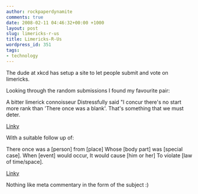 ```yaml
---
author: rockpaperdynamite
comments: true
date: 2008-02-11 04:46:32+00:00 +1000
layout: post
slug: limericks-r-us
title: Limericks-R-Us
wordpress_id: 351
tags:
- technology
---
```


The dude at xkcd has setup a site to let people submit and vote on limericks.

Looking through the random submissions I found my favourite pair:

A bitter limerick connoisseur
Distressfully said "I concur
there's no start more rank
than 'There once was a blank'.
That's something that we must deter.

[Linky](http://limerickdb.com/?28)

With a suitable follow up of:

There once was a [person] from [place]
Whose [body part] was [special case].
When [event] would occur,
It would cause [him or her]
To violate [law of time/space].

[Linky](http://limerickdb.com/?259)

Nothing like meta commentary in the form of the subject :)
